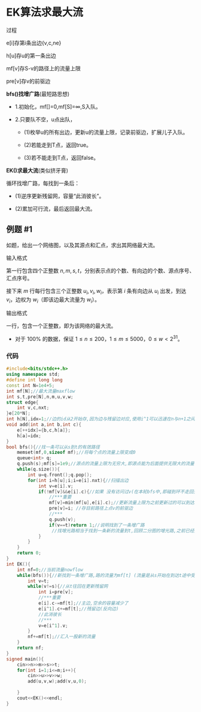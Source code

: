 # EK算法求最大流

过程

e[i]存第i条出边{v,c,ne}

h[u]存u的第一条出边

mf[v]存S-v的路径上的流量上限

pre[v]存v的前驱边

**bfs()找增广路**(最短路思想)

- 1.初始化，mf[]=0,mf[S]=∞,S入队。

- 2.只要队不空，u点出队，

    - (1)枚举u的所有出边，更新u的流量上限，记录前驱边，扩展儿子入队。

    - (2)若能走到T点，返回true。

    - (3)若不能走到T点，返回false。

**EK()求最大流**(类似挤牙膏)

循环找增广路，每找到一条后：

- (1)逆序更新残留网，容量“此消彼长”。

- (2)累加可行流，最后返回最大流。

## 例题 #1

如题，给出一个网络图，以及其源点和汇点，求出其网络最大流。

输入格式

第一行包含四个正整数 $n,m,s,t$，分别表示点的个数、有向边的个数、源点序号、汇点序号。

接下来 $m$ 行每行包含三个正整数 $u_i,v_i,w_i$，表示第 $i$ 条有向边从 $u_i$ 出发，到达 $v_i$，边权为 $w_i$（即该边最大流量为 $w_i$）。

输出格式

一行，包含一个正整数，即为该网络的最大流。

- 对于 $100\%$ 的数据，保证 $1 \leq n\leq200$，$1 \leq m\leq 5000$，$0 \leq w\lt 2^{31}$。

### 代码

```C++
#include<bits/stdc++.h>
using namespace std;
#define int long long
const int N=1e4+5;
int mf[N];//最大流量maxflow 
int s,t,pre[N],n,m,u,v,w;
struct edge{
	int v,c,nxt;
}e[20*N];
int h[N],idx=1;//边的id从2开始存,因为边与残留边对应,使用i^1可以迅速在n与n+1之间相互转换(n为偶数),不用特判 
void add(int a,int b,int c){
	e[++idx]={b,c,h[a]};
	h[a]=idx;
}
bool bfs(){//找一条可以从s到t的有效路径 
	memset(mf,0,sizeof mf);//将每个点的流量上限变成0
	queue<int> q;
	q.push(s);mf[s]=1e9;//源点的流量上限为无穷大,即源点能为后面提供无限大的流量 
	while(q.size()){
		int u=q.front();q.pop();
		for(int i=h[u];i;i=e[i].nxt){//扫描出边 
			int v=e[i].v;
			if(!mf[v]&&e[i].c){//如果 没有访问过v(在本轮bfs中,即碰到环不走回头路)并且存在这条边/这条边在之前走过但还有空余容量(容量>0) 
				//***重要 
				mf[v]=min(mf[u],e[i].c);//更新流量上限为之前更新过的可以到达u的流量(即点u能提供的最大流量)与u-v见之间的容量的min 
				pre[v]=i; //存目前路径上点v的前驱边
				//***
				q.push(v);
				if(v==t)return 1;//说明找到了一条增广路 
				 //找增光路相当于找到一条新的流量到t,回顾二分图的增光路,之前已经找到的增光路的路径可以调整,但流量不会变化(即不会使之前已经有的流量减小) 
			}
		}
	}
	return 0;
} 
int EK(){
	int nf=0;//当前流量nowflow 
	while(bfs()){//新找到一条增广路,路的流量为mf[t] (流量是从s开始在到达t途中受到限制逐渐减小的,因此到达t的流量才是这条路的流量)
		int v=t;
		while(v!=s){//从t往回在更新残留网 
			int i=pre[v];
			//***重要 
			e[i].c-=mf[t];//主边,空余的容量减少了 
			e[i^1].c+=mf[t];//残留边(反向边) 
			//此消彼长 
			//***
			v=e[i^1].v; 
		}
		nf+=mf[t];//汇入一股新的流量 
	}
	return nf; 
}
signed main(){
	cin>>n>>m>>s>>t;
	for(int i=1;i<=m;i++){
		cin>>u>>v>>w;
		add(u,v,w);add(v,u,0);
		
	}
	cout<<EK()<<endl; 
}
```

